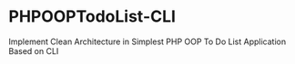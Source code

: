 # PHPOOPTodoList-CLI
Implement Clean Architecture in Simplest PHP OOP To Do List Application Based on CLI
